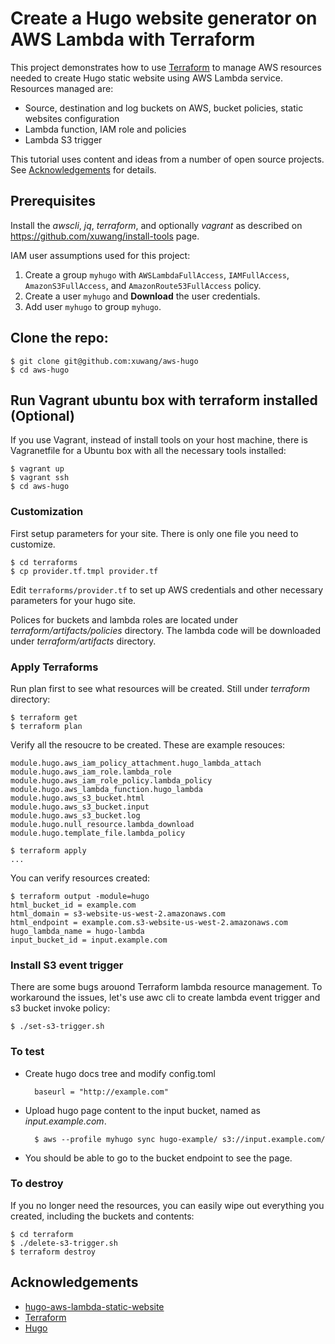
# Create a Hugo website generator on AWS Lambda with Terraform

This project demonstrates how to use [Terraform](https://www.terraform.io/intro/index.html) to manage AWS resources needed to create Hugo static website using AWS Lambda service. 
Resources managed are:

* Source, destination and log buckets on AWS, bucket policies, static websites configuration
* Lambda function, IAM role and policies
* Lambda S3 trigger

This tutorial uses content and ideas from a number of open source projects. See [Acknowledgements](#Acknowledgements) for details.

## Prerequisites

Install the _awscli_, _jq_, _terraform_, and optionally _vagrant_ as described on https://github.com/xuwang/install-tools page.

IAM user assumptions used for this project:

1. Create a group `myhugo` with `AWSLambdaFullAccess`, `IAMFullAccess`, `AmazonS3FullAccess`, and `AmazonRoute53FullAccess` policy.
2. Create a user `myhugo` and __Download__ the user credentials.
3. Add user `myhugo` to group `myhugo`.

## Clone the repo:
```
$ git clone git@github.com:xuwang/aws-hugo
$ cd aws-hugo
```

## Run Vagrant ubuntu box with terraform installed (Optional)
If you use Vagrant, instead of install tools on your host machine,
there is Vagranetfile for a Ubuntu box with all the necessary tools installed:
```
$ vagrant up
$ vagrant ssh
$ cd aws-hugo
```

### Customization

First setup parameters for your site. There is only one file you need to customize.

```
$ cd terraforms
$ cp provider.tf.tmpl provider.tf
```

Edit `terraforms/provider.tf` to set up AWS credentials and other necessary parameters for your hugo site.

Polices for buckets and lambda roles are located under _terraform/artifacts/policies_ directory. The lambda code will be downloaded under _terraform/artifacts_ directory.

### Apply Terraforms 

Run plan first to see what resources will be created.  Still under _terraform_ directory:

```
$ terraform get
$ terraform plan
```
Verify all the resoucre to be created. These are example resouces:

```
module.hugo.aws_iam_policy_attachment.hugo_lambda_attach
module.hugo.aws_iam_role.lambda_role
module.hugo.aws_iam_role_policy.lambda_policy
module.hugo.aws_lambda_function.hugo_lambda
module.hugo.aws_s3_bucket.html
module.hugo.aws_s3_bucket.input
module.hugo.aws_s3_bucket.log
module.hugo.null_resource.lambda_download
module.hugo.template_file.lambda_policy
```

```
$ terraform apply
...
```
You can verify resources created:

```
$ terraform output -module=hugo
html_bucket_id = example.com
html_domain = s3-website-us-west-2.amazonaws.com
html_endpoint = example.com.s3-website-us-west-2.amazonaws.com
hugo_lambda_name = hugo-lambda
input_bucket_id = input.example.com
```

### Install S3 event trigger

There are some bugs arouond Terraform lambda resource management. To workaround the issues, let's use
awc cli to create lambda event trigger and s3 bucket invoke policy:

```
$ ./set-s3-trigger.sh
```

### To test

* Create hugo docs tree and modify config.toml

        baseurl = "http://example.com"
* Upload hugo page content to the input bucket, named as _input.example.com_.

        $ aws --profile myhugo sync hugo-example/ s3://input.example.com/
* You should be able to go to the bucket endpoint to see the page.

### To destroy

If you no longer need the resources, you can easily wipe out everything you created, including the buckets and contents:

```
$ cd terraform
$ ./delete-s3-trigger.sh
$ terraform destroy
```

## <a name="Acknowledgements">Acknowledgements</a>
* [hugo-aws-lambda-static-website](http://bezdelev.com/post/hugo-aws-lambda-static-website/)
* [Terraform](http://www.terraform.io/downloads.html)
* [Hugo](gohugo.io)

